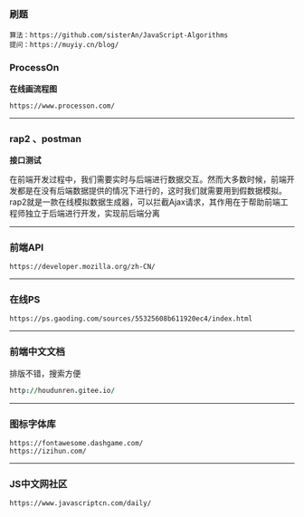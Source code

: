 ### 刷题

```
算法：https://github.com/sisterAn/JavaScript-Algorithms	
提问：https://muyiy.cn/blog/
```



### ProcessOn

**在线画流程图**

```
https://www.processon.com/
```

-----

### rap2 、postman

**接口测试**

在前端开发过程中，我们需要实时与后端进行数据交互。然而大多数时候，前端开发都是在没有后端数据提供的情况下进行的，这时我们就需要用到假数据模拟。
rap2就是一款在线模拟数据生成器，可以拦截Ajax请求，其作用在于帮助前端工程师独立于后端进行开发，实现前后端分离

-----

### 前端API

```
https://developer.mozilla.org/zh-CN/
```

---

### 在线PS

```
https://ps.gaoding.com/sources/55325608b611920ec4/index.html
```

---

### 前端中文文档

排版不错，搜索方便

```j
http://houdunren.gitee.io/
```

---

### 图标字体库

```
https://fontawesome.dashgame.com/
https://izihun.com/
```

---

### JS中文网社区

```
https://www.javascriptcn.com/daily/
```

